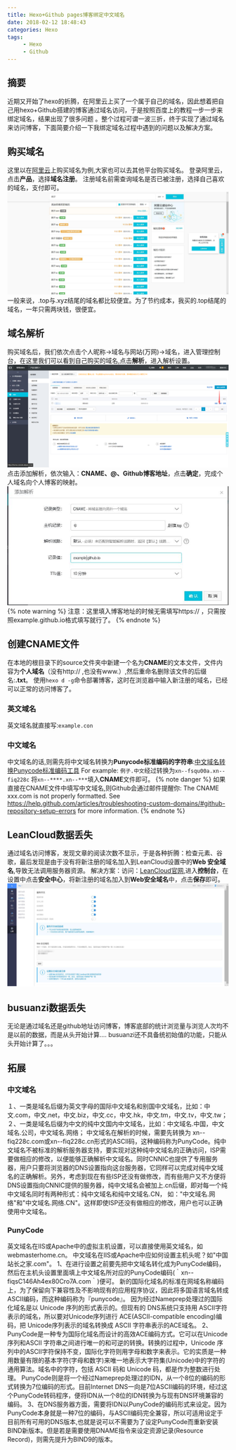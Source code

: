 ```yaml
---
title: Hexo+Github pages博客绑定中文域名
date: 2018-02-12 18:48:43
categories: Hexo
tags:
     - Hexo
     - Github
---
```

## 摘要
近期又开始了hexo的折腾，在阿里云上买了一个属于自己的域名，因此想着把自己用hexo+Github搭建的博客通过域名访问，于是按照百度上的教程一步一步来绑定域名，结果出现了很多问题 。整个过程可谓一波三折，终于实现了通过域名来访问博客，下面简要介绍一下我绑定域名过程中遇到的问题以及解决方案。
## 购买域名
这里以在[阿里云](https://www.aliyun.com/)上购买域名为例,大家也可以去其他平台购买域名。
登录阿里云，点击**产品**，选择**域名注册**。
注册域名前需查询域名是否已被注册，选择自己喜欢的域名，支付即可。
![](/images/20180213014855.jpg)
一般来说，.top与.xyz结尾的域名都比较便宜。为了节约成本，我买的.top结尾的域名，一年只需两块钱，很便宜。
## 域名解析
购买域名后，我们依次点击个人昵称->域名与网站(万网)->域名，进入管理控制台，在这里我们可以看到自己购买的域名,点击**解析**，进入解析设置。
![](/images/20180212235815.jpg)
点击添加解析，依次输入：**CNAME、@、Github博客地址**，点击**确定**，完成个人域名向个人博客的映射。
![](/images/20180212230359.jpg)
{% note warning %}
注意：这里填入博客地址的时候无需填写https:// ，只需按照example.github.io格式填写就行了。
{% endnote %}

## 创建CNAME文件
在本地的根目录下的source文件夹中新建一个名为**CNAME**的文本文件，文件内容为**个人域名**（没有http:// ,也没有www.）,然后重命名删除该文件的后缀名:**.txt**。
使用`hexo d -g`命令部署博客，这时在浏览器中输入新注册的域名，已经可以正常的访问博客了。

### 英文域名
英文域名就直接写:`example.con`
### 中文域名
中文域名的话,则需先将中文域名转换为**Punycode标准编码的字符串**:[中文域名转换Punycode标准编码工具](http://www.dh.vg/tools/zm.php)
For example:
`例子.中文`经过转换为`xn--fsqu00a.xn--fiq228c`
将`xn--****.xn--***`填入**CNAME**文件即可。
{% note danger %}
如果直接在CNAME文件中填写中文域名,则Github会通过邮件提醒你:
The CNAME xxx.com is not properly formatted. See https://help.github.com/articles/troubleshooting-custom-domains/#github-repository-setup-errors for more information.
{% endnote %}
## LeanCloud数据丢失
通过域名访问博客，发现文章的阅读次数不显示，于是各种折腾：检查元素、谷歌，最后发现是由于没有将新注册的域名加入到LeanCloud设置中的**Web 安全域名**,导致无法调用服务器资源。
解决方案：访问：[LeanCloud官网](https://leancloud.cn),进入**控制台**，在设置中点击**安全中心**，将新注册的域名加入到**Web安全域名**中，点击**保存**即可。
![](/images/20180213013700.jpg)

## busuanzi数据丢失
无论是通过域名还是github地址访问博客，博客底部的统计浏览量与浏览人次均不是以前的数据，而是从头开始计算....
busuanzi还不具备统初始值的功能，只能从头开始计算了。。。

## 拓展
### 中文域名
１、一类是域名后缀为英文字母的国际中文域名和别国中文域名，比如：中文.com，中文.net，中文.biz，中文.cc，中文.hk，中文.tm，中文.tv，中文.tw；
２、一类是域名后缀为中文的纯中文国内中文域名，比如：中文域名.中国，中文域名.公司，中文域名.网络；
中文域名在解析的时候，需要先转换为 xn--fiq228c.com或xn--fiq228c.cn形式的ASCII码，这种编码称为PunyCode。纯中文域名不被标准的解析服务器支持，要实现对这种纯中文域名的正确访问，ISP需要做相应的修改，以便能够正确解析中文域名。同时CNNIC也提供了专用服务器，用户只要将浏览器的DNS设置指向这台服务器，它同样可以完成对纯中文域名的正确解析。另外，考虑到现在有些ISP还没有做修改，而有些用户又不方便将DNS设置指向CNNIC提供的服务器，纯中文域名会被加上.cn后缀，即对每一个纯中文域名同时有两种形式：纯中文域名和纯中文域名.CN， 如："中文域名.网络"和"中文域名.网络.CN"。这样即使ISP还没有做相应的修改，用户也可以正确使用中文域名。
### PunyCode
英文域名在IIS或Apache中的虚拟主机设置，可以直接使用英文域名，如webmasterhome.cn。
中文域名在IIS或Apache中应如何设置主机头呢？如"中国站长之家.com"。
1、在进行设置之前要先把中文域名转化成为PunyCode编码，然后在主机头设置里面填上中文域名所对应的PunyCode编码(｀xn--fiqsC146Ah4ex80Cro7A.com｀)便可。
新的国际化域名的标准在网域名称编码上，为了保留向下兼容性及不影响现有的应用程序协议，因此将多国语言域名转成ASCII编码，而这种编码称为『punycode』。
因为经过Nameprep处理过的国际化域名是以 Unicode 序列的形式表示的。但现有的 DNS系统只支持用 ASCII字符表示的域名，所以要对Unicode序列进行 ACE(ASCII-compatible encoding)编码，把 Unicode序列表示的域名转换成 ASCII 字符串表示的ACE域名。
2、PunyCode是一种专为国际化域名而设计的高效ACE编码方式。它可以在Unicode序列和ASCII 字符串之间进行唯一的和可逆的转换。转换的过程中，Unicode 序列中的ASCII字符保持不变，国际化字符则用字母和数字来表示。它的实质是一种用数量有限的基本字符(字母和数字)来唯一地表示大字符集(Unicode)中的字符的通用算法。域名中的字符，包括 ASCII 码和 Unicode 码，都是作为整数进行处理。
PunyCode则是将一个经过Nameprep处理过的IDN，从一个8位的编码的形式转换为7位编码的形式。目前Internet DNS一向是7位ASCII编码的环境，经过这个PunyCode转码程序，便将IDN从一个8位的IDN转换为与现有DNS环境兼容的编码。
3、在DNS服务器方面，需要将IDN以PunyCode的编码形式来设定。因为PunyCode本身就是一种7位的编码，与ASCII编码完全兼容，所以可适用设定于目前所有可用的DNS版本,也就是说可以不需要为了设定PunyCode而重新安装BIND新版本。但是若是需要使用DNAME指令来设定资源记录(Resource Record)，则需先提升为BIND9的版本。

